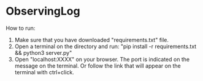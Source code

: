 # ObservingLog
How to run:

1. Make sure that you have downloaded "requirements.txt" file.
2. Open a terminal on the directory and run: "pip install -r requirements.txt && python3 server.py"
3. Open "localhost:XXXX" on your browser. The port is indicated on the message on the terminal. Or follow the link that will appear on the terminal with ctrl+click.
